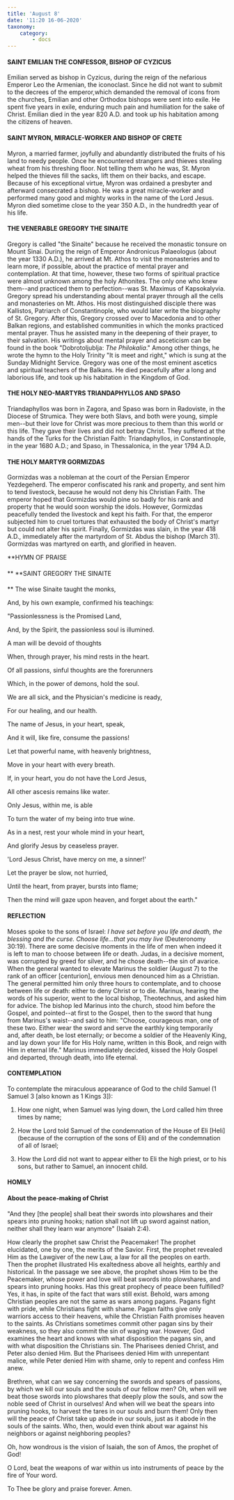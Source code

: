 ```yaml
---
title: 'August 8'
date: '11:20 16-06-2020'
taxonomy:
    category:
        - docs
---
```


#### SAINT EMILIAN THE CONFESSOR, BISHOP OF CYZICUS

Emilian served as bishop in Cyzicus, during the reign of the nefarious Emperor Leo the Armenian, the iconoclast. Since he did not want to submit to the decrees of the emperor,which demanded the removal of icons from the churches, Emilian and other Orthodox bishops were sent into exile. He spent five years in exile, enduring much pain and humiliation for the sake of Christ. Emilian died in the year 820 A.D. and took up his habitation among the citizens of heaven.

#### SAINT MYRON, MIRACLE-WORKER AND BISHOP OF CRETE

Myron, a married farmer, joyfully and abundantly distributed the fruits of his land to needy people. Once he encountered strangers and thieves stealing wheat from his threshing floor. Not telling them who he was, St. Myron helped the thieves fill the sacks, lift them on their backs, and escape. Because of his exceptional virtue, Myron was ordained a presbyter and afterward consecrated a bishop. He was a great miracle-worker and performed many good and mighty works in the name of the Lord Jesus. Myron died sometime close to the year 350 A.D., in the hundredth year of his life.

#### THE VENERABLE GREGORY THE SINAITE

Gregory is called "the Sinaite" because he received the monastic tonsure on Mount Sinai. During the reign of Emperor Andronicus Palaeologus (about the year 1330 A.D.), he arrived at Mt. Athos to visit the monasteries and to learn more, if possible, about the practice of mental prayer and contemplation. At that time, however, these two forms of spiritual practice were almost unknown among the holy Athonites. The only one who knew them--and practiced them to perfection--was St. Maximus of Kapsokalyvia. Gregory spread his understanding about mental prayer through all the cells and monasteries on Mt. Athos. His most distinguished disciple there was Kallistos, Patriarch of Constantinople, who would later write the biography of St. Gregory. After this, Gregory crossed over to Macedonia and to other Balkan regions, and established communities in which the monks practiced mental prayer. Thus he assisted many in the deepening of their prayer, to their salvation. His writings about mental prayer and asceticism can be found in the book "Dobrotoljublja: *The Philokalia*." Among other things, he wrote the hymn to the Holy Trinity "It is meet and right," which is sung at the Sunday Midnight Service. Gregory was one of the most eminent ascetics and spiritual teachers of the Balkans. He died peacefully after a long and laborious life, and took up his habitation in the Kingdom of God.

#### THE HOLY NEO-MARTYRS TRIANDAPHYLLOS AND SPASO

Triandaphyllos was born in Zagora, and Spaso was born in Radoviste, in the Diocese of Strumica. They were both Slavs, and both were young, simple men--but their love for Christ was more precious to them than this world or this life. They gave their lives and did not betray Christ. They suffered at the hands of the Turks for the Christian Faith: Triandaphyllos, in Constantinople, in the year 1680 A.D.; and Spaso, in Thessalonica, in the year 1794 A.D.

#### THE HOLY MARTYR GORMIZDAS

Gormizdas was a nobleman at the court of the Persian Emperor Yezdegeherd. The emperor confiscated his rank and property, and sent him to tend livestock, because he would not deny his Christian Faith. The emperor hoped that Gormizdas would pine so badly for his rank and property that he would soon worship the idols. However, Gormizdas peacefully tended the livestock and kept his faith. For that, the emperor subjected him to cruel tortures that exhausted the body of Christ's martyr but could not alter his spirit. Finally, Gormizdas was slain, in the year 418 A.D., immediately after the martyrdom of St. Abdus the bishop (March 31). Gormizdas was martyred on earth, and glorified in heaven.


**HYMN OF PRAISE
####  
**
**SAINT GREGORY THE SINAITE
####  
**
The wise Sinaite taught the monks,
 

And, by his own example, confirmed his teachings:
 

"Passionlessness is the Promised Land,
 

And, by the Spirit, the passionless soul is illumined.
 

A man will be devoid of thoughts
 

When, through prayer, his mind rests in the heart.
 

Of all passions, sinful thoughts are the forerunners
 

Which, in the power of demons, hold the soul.
 

We are all sick, and the Physician's medicine is ready,
 

For our healing, and our health.
 

The name of Jesus, in your heart, speak,
 

And it will, like fire, consume the passions!
 

Let that powerful name, with heavenly brightness,
 

Move in your heart with every breath.
 

If, in your heart, you do not have the Lord Jesus,
 

All other ascesis remains like water.
 

Only Jesus, within me, is able
 

To turn the water of my being into true wine.
 

As in a nest, rest your whole mind in your heart,
 

And glorify Jesus by ceaseless prayer.
 

'Lord Jesus Christ, have mercy on me, a sinner!'


Let the prayer be slow, not hurried,
 

Until the heart, from prayer, bursts into flame;
 

Then the mind will gaze upon heaven, and forget about the earth."
 

#### REFLECTION

Moses spoke to the sons of Israel: *I have set before you life and death, the blessing and the curse. Choose life…that you may live* (Deuteronomy 30:19). There are some decisive moments in the life of men when indeed it is left to man to choose between life or death. Judas, in a decisive moment, was corrupted by greed for silver, and he chose death--the sin of avarice. When the general wanted to elevate Marinus the soldier (August 7) to the rank of an officer [centurion], envious men denounced him as a Christian. The general permitted him only three hours to contemplate, and to choose between life or death: either to deny Christ or to die. Marinus, hearing the words of his superior, went to the local bishop, Theotechnus, and asked him for advice. The bishop led Marinus into the church, stood him before the Gospel, and pointed--at first to the Gospel, then to the sword that hung from Marinus's waist--and said to him: "Choose, courageous man, one of these two. Either wear the sword and serve the earthly king temporarily and, after death, be lost eternally; or become a soldier of the Heavenly King, and lay down your life for His Holy name, written in this Book, and reign with Him in eternal life." Marinus immediately decided, kissed the Holy Gospel and departed, through death, into life eternal.


#### CONTEMPLATION


To contemplate the miraculous appearance of God to the child Samuel (1 Samuel 3 [also known as 1 Kings 3]):

1.  How one night, when Samuel was lying down, the Lord called him three times by name;

1.  How the Lord told Samuel of the condemnation of the House of Eli [Heli] (because of the corruption of the sons of Eli) and of the condemnation of all of Israel;

1.  How the Lord did not want to appear either to Eli the high priest, or to his sons, but rather to Samuel, an innocent child.


#### HOMILY


#### About the peace-making of Christ

"And they [the people] shall beat their swords into plowshares and their spears into pruning hooks; nation shall not lift up sword against nation, neither shall they learn war anymore" (Isaiah 2:4).

How clearly the prophet saw Christ the Peacemaker! The prophet elucidated, one by one, the merits of the Savior. First, the prophet revealed Him as the Lawgiver of the new Law, a law for all the peoples on earth. Then the prophet illustrated His exaltedness above all heights, earthly and historical. In the passage we see above, the prophet shows Him to be the Peacemaker, whose power and love will beat swords into plowshares, and spears into pruning hooks. Has this great prophecy of peace been fulfilled? Yes, it has, in spite of the fact that wars still exist. Behold, wars among Christian peoples are not the same as wars among pagans. Pagans fight with pride, while Christians fight with shame. Pagan faiths give only warriors access to their heavens, while the Christian Faith promises heaven to the saints. As Christians sometimes commit other pagan sins by their weakness, so they also commit the sin of waging war. However, God examines the heart and knows with what disposition the pagans sin, and with what disposition the Christians sin. The Pharisees denied Christ, and Peter also denied Him. But the Pharisees denied Him with unrepentant malice, while Peter denied Him with shame, only to repent and confess Him anew.

Brethren, what can we say concerning the swords and spears of passions, by which we kill our souls and the souls of our fellow men? Oh, when will we beat those swords into plowshares that deeply plow the souls, and sow the noble seed of Christ in ourselves! And when will we beat the spears into pruning hooks, to harvest the tares in our souls and burn them! Only then will the peace of Christ take up abode in our souls, just as it abode in the souls of the saints. Who, then, would even think about war against his neighbors or against neighboring peoples?

Oh, how wondrous is the vision of Isaiah, the son of Amos, the prophet of God!

O Lord, beat the weapons of war within us into instruments of peace by the fire of Your word.

To Thee be glory and praise forever. Amen.
